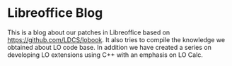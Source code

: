 # Libreoffice Blog


This is a blog about our patches in Libreoffice based on https://github.com/LDCS/lobook.
It also tries to compile the knowledge we obtained about LO code base. In addition we
have created a series on developing LO extensions using C++ with an emphasis on LO Calc.

